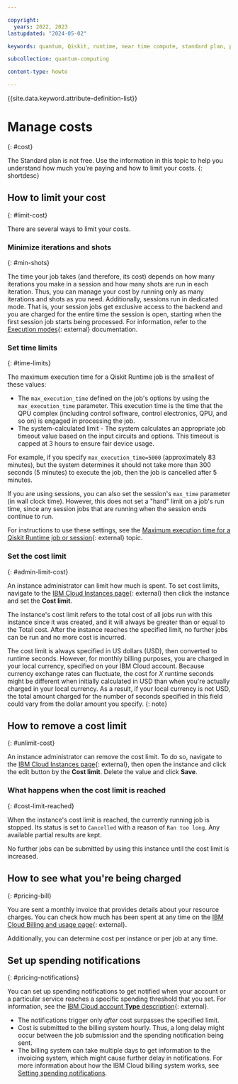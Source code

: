 ```yaml
---

copyright:
  years: 2022, 2023
lastupdated: "2024-05-02"

keywords: quantum, Qiskit, runtime, near time compute, standard plan, pay-as-you-go, lite plan

subcollection: quantum-computing

content-type: howto

---
```


{{site.data.keyword.attribute-definition-list}}

# Manage costs
{: #cost}

The Standard plan is not free. Use the information in this topic to help you understand how much you’re paying and how to limit your costs.
{: shortdesc}

## How to limit your cost
{: #limit-cost}

There are several ways to limit your costs.

### Minimize iterations and shots
{: #min-shots}

The time your job takes (and therefore, its cost) depends on how many iterations you make in a session and how many shots are run in each iteration. Thus, you can manage your cost by running only as many iterations and shots as you need. Additionally, sessions run in dedicated mode.  That is, your session jobs get exclusive access to the backend and you are charged for the entire time the session is open, starting when the first session job starts being processed. For information, refer to the [Execution modes](https://docs.quantum.ibm.com/run/execution-modes){: external} documentation.

### Set time limits
{: #time-limits}

The maximum execution time for a Qiskit Runtime job is the smallest of these values:

* The `max_execution_time` defined on the job's options by using the ``max_execution_time`` parameter. This execution time is the time that the QPU complex (including control software, control electronics, QPU, and so on) is engaged in processing the job.
* The system-calculated limit - The system calculates an appropriate job timeout value based on the input circuits and options. This timeout is capped at 3 hours to ensure fair device usage.

For example, if you specify `max_execution_time=5000` (approximately 83 minutes), but the system determines it should not take more than 300 seconds (5 minutes) to execute the job, then the job is cancelled after 5 minutes.

If you are using sessions, you can also set the session's `max_time` parameter (in wall clock time).  However, this does not set a "hard" limit on a job's run time, since any session jobs that are running when the session ends continue to run.

For instructions to use these settings, see the [Maximum execution time for a Qiskit Runtime job or session](https://docs.quantum.ibm.com/run/max-execution-time){: external} topic.


### Set the cost limit
{: #admin-limit-cost}

An instance administrator can limit how much is spent. To set cost limits, navigate to the [IBM Cloud Instances page](https://cloud.ibm.com/quantum/instances){: external} then click the instance and set the **Cost limit**.

The instance's cost limit refers to the total cost of all jobs run with this instance since it was created, and it will always be greater than or equal to the Total cost. After the instance reaches the specified limit, no further jobs can be run and no more cost is incurred.

The cost limit is always specified in US dollars (USD), then converted to runtime seconds.  However, for monthly billing purposes, you are charged in your local currency, specified on your IBM Cloud account. Because currency exchange rates can fluctuate, the cost for _X_ runtime seconds might be different when initially calculated in USD than when you're actually charged in your local currency.  As a result, if your local currency is not USD, the total amount charged for the number of seconds specified in this field could vary from the dollar amount you specify.
{: note}

## How to remove a cost limit
{: #unlimit-cost}

An instance administrator can remove the cost limit.  To do so, navigate to the [IBM Cloud Instances page](https://cloud.ibm.com/quantum/instances){: external}, then open the instance and click the edit button by the **Cost limit**. Delete the value and click **Save**.

### What happens when the cost limit is reached
{: #cost-limit-reached}

When the instance's cost limit is reached, the currently running job is stopped.  Its status is set to `Cancelled` with a reason of `Ran too long`. Any available partial results are kept.

No further jobs can be submitted by using this instance until the cost limit is increased.

## How to see what you're being charged
{: #pricing-bill}

You are sent a monthly invoice that provides details about your resource charges. You can check how much has been spent at any time on the [IBM Cloud Billing and usage page](https://cloud.ibm.com/billing){: external}.

Additionally, you can determine cost per instance or per job at any time.

## Set up spending notifications
{: #pricing-notifications}

You can set up spending notifications to get notified when your account or a particular service reaches a specific spending threshold that you set. For information, see the [IBM Cloud account **Type** description](/docs/account?topic=account-accounts){: external}.

- The notifications trigger only _after_ cost surpasses the specified limit.
- Cost is submitted to the billing system hourly. Thus, a long delay might occur between the job submission and the spending notification being sent.
- The billing system can take multiple days to get information to the invoicing system, which might cause further delay in notifications. For more information about how the IBM Cloud billing system works, see [Setting spending notifications](/docs/billing-usage?topic=billing-usage-spending).
